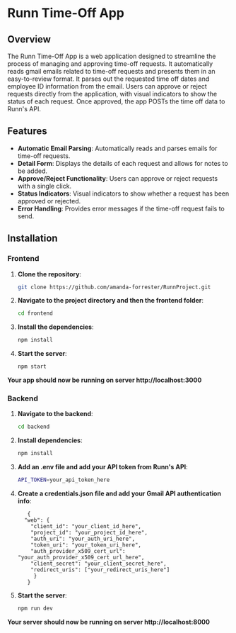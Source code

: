 # Runn Time-Off App

## Overview

The Runn Time-Off App is a web application designed to streamline the process of managing and approving time-off requests. It automatically reads gmail emails related to time-off requests and presents them in an easy-to-review format. It parses out the requested time off dates and employee ID information from the email. Users can approve or reject requests directly from the application, with visual indicators to show the status of each request. Once approved, the app POSTs the time off data to Runn's API.

## Features

- **Automatic Email Parsing**: Automatically reads and parses emails for time-off requests.
- **Detail Form**: Displays the details of each request and allows for notes to be added.
- **Approve/Reject Functionality**: Users can approve or reject requests with a single click.
- **Status Indicators**: Visual indicators to show whether a request has been approved or rejected.
- **Error Handling**: Provides error messages if the time-off request fails to send.

## Installation

### Frontend

1. **Clone the repository**:
   ```bash
   git clone https://github.com/amanda-forrester/RunnProject.git
2. **Navigate to the project directory and then the frontend folder**:
   ```bash
   cd frontend
3. **Install the dependencies**:
   ```bash
   npm install
4. **Start the server**:
   ```bash
   npm start
  **Your app should now be running on server http://localhost:3000**
### Backend
   
1. **Navigate to the backend**:
   ```bash
   cd backend
2. **Install dependencies**:
   ```bash
   npm install
3. **Add an .env file and add your API token from Runn's API**:
   ```bash
   API_TOKEN=your_api_token_here
4. **Create a credentials.json file and add your Gmail API authentication info**:
      ```
         {
        "web": {
          "client_id": "your_client_id_here",
          "project_id": "your_project_id_here",
          "auth_uri": "your_auth_uri_here",
          "token_uri": "your_token_uri_here",
          "auth_provider_x509_cert_url": "your_auth_provider_x509_cert_url_here",
          "client_secret": "your_client_secret_here",
          "redirect_uris": ["your_redirect_uris_here"]
           }
         }
      ```
6. **Start the server**:
   ```bash
   npm run dev
  **Your server should now be running on server http://localhost:8000**



